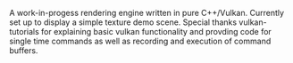 A work-in-progess rendering engine written in pure C++/Vulkan. Currently set up to display a simple texture demo scene. Special thanks vulkan-tutorials for explaining basic vulkan functionality and provding code for single time commands as well as recording and execution of command buffers.
